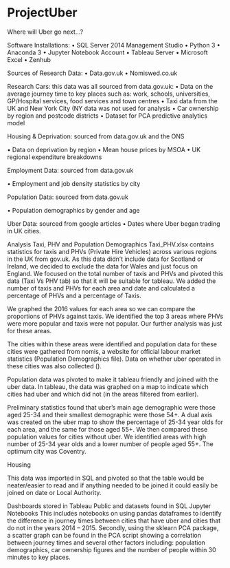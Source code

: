 # ProjectUber
Where will Uber go next...? 

Software Installations:
•	SQL Server 2014 Management Studio
•	Python 3
•	Anaconda 3
•	Jupyter Notebook Account
•	Tableau Server
•	Microsoft Excel
•	Zenhub

Sources of Research Data: 
•	Data.gov.uk
•	Nomiswed.co.uk

Research
	Cars: this data was all sourced from data.gov.uk:
•	Data on the average journey time to key places such as: work, schools, universities, GP/Hospital services, food services and town centres
•	Taxi data from the UK and New York City (NY data was not used for analysis
•	Car ownership by region and postcode districts
•	Dataset for PCA predictive analytics model 

Housing & Deprivation: sourced from data.gov.uk and the ONS

•	Data on deprivation by region
•	Mean house prices by MSOA
•	UK regional expenditure breakdowns

Employment Data: sourced from data.gov.uk

•	Employment and job density statistics by city 

Population Data: sourced from data.gov.uk

•	Population demographics by gender and age

Uber Data: sourced from google articles
•	Dates where Uber began trading in UK cities. 




Analysis
Taxi, PHV and Population Demographics
Taxi_PHV.xlsx contains statistics for taxis and PHVs (Private Hire Vehicles) across various regions in the UK from gov.uk. As this data didn’t include data for Scotland or Ireland, we decided to exclude the data for Wales and just focus on England. We focused on the total number of taxis and PHVs and pivoted this data (Taxi Vs PHV tab) so that it will be suitable for tableau. We added the number of taxis and PHVs for each area and date and calculated a percentage of PHVs and a percentage of Taxis.

We graphed the 2016 values for each area so we can compare the proportions of PHVs against taxis. We identified the top 3 areas where PHVs were more popular and taxis were not popular. Our further analysis was just for these areas.

The cities within these areas were identified and population data for these cities were gathered from nomis, a website for official labour market statistics (Population Demographics file). Data on whether uber operated in these cities was also collected ().

Population data was pivoted to make it tableau friendly and joined with the uber data. In tableau, the data was graphed on a map to indicate which cities had uber and which did not (in the areas filtered from earlier).

Preliminary statistics found that uber’s main age demographic were those aged 25-34 and their smallest demographic were those 54+. A dual axis was created on the uber map to show the percentage of 25-34 year olds for each area, and the same for those aged 55+.
We then compared these population values for cities without uber.  We identified areas with high number of 25-34 year olds and a lower number of people aged 55+. The optimum city was Coventry. 

Housing

This data was imported in SQL and pivoted so that the table would be neater/easier to read and if anything needed to be joined it could easily be joined on date or Local Authority.

Dashboards stored in Tableau Public and datasets found in SQL
Jupyter Notebooks
This includes notebooks on using pandas dataframes to identify the difference in journey times between cities that have uber and cities that do not in the years 2014 – 2015. 
Secondly, using the sklearn PCA package, a scatter graph can be found in the PCA script showing a correlation between journey times and several other factors including: population demographics, car ownership figures and the number of people within 30 minutes to key places. 

